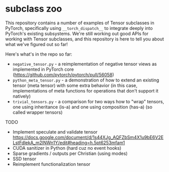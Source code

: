 # subclass zoo

This repository contains a number of examples of Tensor subclasses in PyTorch,
specifically using `__torch_dispatch__` to integrate deeply into PyTorch's
existing subsystems.  We're still working out good APIs for working with
Tensor subclasses, and this repository is here to tell you about what we've
figured out so far!

Here's what's in the repo so far:

- `negative_tensor.py` - a reimplementation of negative tensor views as
  implemented in PyTorch core (https://github.com/pytorch/pytorch/pull/56058)
- `python_meta_tensor.py` - a demonstration of how to extend an existing
  tensor (meta tensor) with some extra behavior (in this case, implementations
  of meta functions for operations that don't support it natively)
- `trivial_tensors.py` - a comparison for two ways how to "wrap" tensors,
  one using inheritance (is-a) and one using composition (has-a) (so called
  wrapper tensors)

TODO

- Implement speculate and validate tensor
  https://docs.google.com/document/d/1s44XJg_AQFZbSm4X1u9bE6V2ELstFdlekA_m2lNWn1Y/edit#heading=h.5pt6253mfam1
- CUDA sanitizer in Python (hard cuz no event hooks)
- Sparse gradients / outputs per Christian (using modes)
- SSD tensor
- Reimplement functionalization tensor
